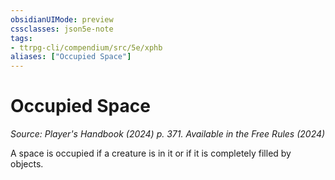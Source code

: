 ```yaml
---
obsidianUIMode: preview
cssclasses: json5e-note
tags:
- ttrpg-cli/compendium/src/5e/xphb
aliases: ["Occupied Space"]
---
```

# Occupied Space
*Source: Player's Handbook (2024) p. 371. Available in the Free Rules (2024)* 

A space is occupied if a creature is in it or if it is completely filled by objects.